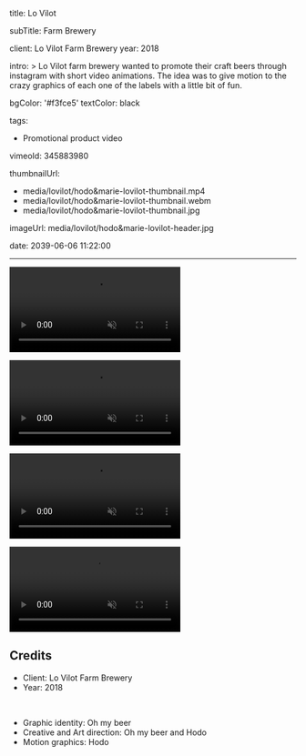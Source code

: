 title: Lo Vilot

subTitle: Farm Brewery

client: Lo Vilot Farm Brewery
year: 2018

intro: >
  Lo Vilot farm brewery wanted to promote their craft beers through instagram with short video animations. The idea was to give motion to the crazy graphics of each one of the labels with a little bit of fun.

bgColor: '#f3fce5'
textColor: black

tags:
  - Promotional product video

vimeoId: 345883980

thumbnailUrl:
  - media/lovilot/hodo&marie-lovilot-thumbnail.mp4
  - media/lovilot/hodo&marie-lovilot-thumbnail.webm
  - media/lovilot/hodo&marie-lovilot-thumbnail.jpg

imageUrl: media/lovilot/hodo&marie-lovilot-header.jpg

date: 2039-06-06 11:22:00



---

<!-- This is a 2x VIDEO gallery -->
<!-- Always add a linebreak between images -->
<!-- It needs two images between paragraph tags -->
<div class="gallery gallery-2">

<p>
	<video playsinline="playsinline" muted loop autoplay>
			<source src="/demo/media/lovilot/hodo&marie-lovilot-1.mp4" type="video/mp4">
			<source src="/demo/media/lovilot/hodo&marie-lovilot-1.webm" type="video/webm">
	</video>
</p>

<p>
	<video playsinline="playsinline" muted loop autoplay>
			<source src="/demo/media/lovilot/hodo&marie-lovilot-2.mp4" type="video/mp4">
			<source src="/demo/media/lovilot/hodo&marie-lovilot-2.webm" type="video/webm">
	</video>
</p>


</div>



<!-- This is a 2x VIDEO gallery -->
<!-- Always add a linebreak between images -->
<!-- It needs two images between paragraph tags -->
<div class="gallery gallery-2">

<p>
	<video playsinline="playsinline" muted loop autoplay>
			<source src="/demo/media/lovilot/hodo&marie-lovilot-3.mp4" type="video/mp4">
			<source src="/demo/media/lovilot/hodo&marie-lovilot-3.webm" type="video/webm">
	</video>
</p>

<p>
	<video playsinline="playsinline" muted loop autoplay>
			<source src="/demo/media/lovilot/hodo&marie-lovilot-4.mp4" type="video/mp4">
			<source src="/demo/media/lovilot/hodo&marie-lovilot-4.webm" type="video/webm">
	</video>
</p>


</div>



<!-- Sample credits secion -->
## Credits

* Client: Lo Vilot Farm Brewery
* Year: 2018  
  
<br>

* Graphic identity: Oh my beer
* Creative and Art direction: Oh my beer and Hodo
* Motion graphics: Hodo
